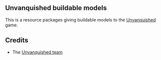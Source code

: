 Unvanquished buildable models
-----------------------------

This is a resource packages giving buildable models to the [Unvanquished](https://www.unvanquished.net) game.

Credits
-------

* The [Unvanquished team](https://unvanquished.net/?page_id=336)
